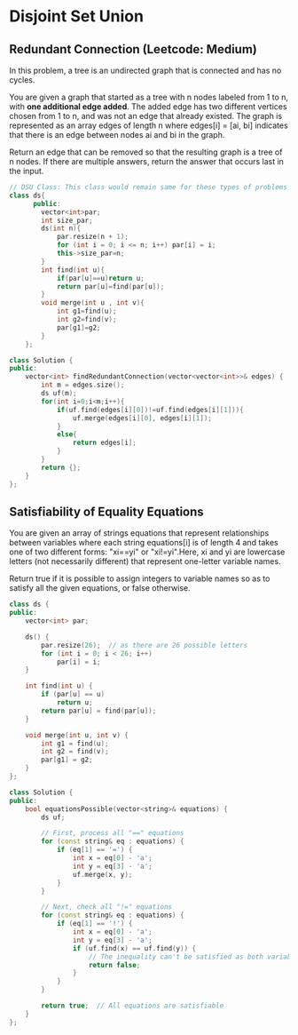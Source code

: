 # Disjoint Set Union

## Redundant Connection (Leetcode: Medium)

In this problem, a tree is an undirected graph that is connected and has no cycles.

You are given a graph that started as a tree with n nodes labeled from 1 to n, with **one additional edge added**. The added edge has two different vertices chosen from 1 to n, and was not an edge that already existed. The graph is represented as an array edges of length n where edges[i] = [ai, bi] indicates that there is an edge between nodes ai and bi in the graph.

Return an edge that can be removed so that the resulting graph is a tree of n nodes. If there are multiple answers, return the answer that occurs last in the input.

```C++
// DSU Class: This class would remain same for these types of problems
class ds{
      public:
        vector<int>par;
        int size_par;
        ds(int n){
            par.resize(n + 1);
            for (int i = 0; i <= n; i++) par[i] = i;
            this->size_par=n;
        }
        int find(int u){
            if(par[u]==u)return u;
            return par[u]=find(par[u]);
        }
        void merge(int u , int v){
            int g1=find(u);
            int g2=find(v);
            par[g1]=g2;
        }
    };

class Solution {
public:
    vector<int> findRedundantConnection(vector<vector<int>>& edges) {
        int m = edges.size();
        ds uf(m);
        for(int i=0;i<m;i++){
            if(uf.find(edges[i][0])!=uf.find(edges[i][1])){
                uf.merge(edges[i][0], edges[i][1]);
            }
            else{
                return edges[i];
            }
        }
        return {};
    }
};
```

## Satisfiability of Equality Equations

You are given an array of strings equations that represent relationships between variables where each string equations[i] is of length 4 and takes one of two different forms: "xi==yi" or "xi!=yi".Here, xi and yi are lowercase letters (not necessarily different) that represent one-letter variable names.

Return true if it is possible to assign integers to variable names so as to satisfy all the given equations, or false otherwise.

```C++
class ds {
public:
    vector<int> par;

    ds() {
        par.resize(26);  // as there are 26 possible letters
        for (int i = 0; i < 26; i++) 
            par[i] = i;
    }

    int find(int u) {
        if (par[u] == u)
            return u;
        return par[u] = find(par[u]);
    }

    void merge(int u, int v) {
        int g1 = find(u);
        int g2 = find(v);
        par[g1] = g2;
    }
};

class Solution {
public:
    bool equationsPossible(vector<string>& equations) {
        ds uf;

        // First, process all "==" equations
        for (const string& eq : equations) {
            if (eq[1] == '=') {
                int x = eq[0] - 'a';
                int y = eq[3] - 'a';
                uf.merge(x, y);
            }
        }

        // Next, check all "!=" equations
        for (const string& eq : equations) {
            if (eq[1] == '!') {
                int x = eq[0] - 'a';
                int y = eq[3] - 'a';
                if (uf.find(x) == uf.find(y)) {
                    // The inequality can't be satisfied as both variables are in the same group
                    return false;
                }
            }
        }

        return true;  // All equations are satisfiable
    }
};
```